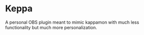 # Keppa
A personal OBS plugin meant to mimic kappamon with much less functionality but much more personalization.
